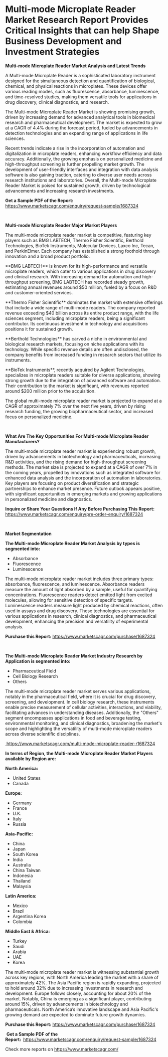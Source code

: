 <p><h1>Multi-mode Microplate Reader Market Research Report Provides Critical Insights that can help Shape Business Development and Investment Strategies</h1></p><p><strong>Multi-mode Microplate Reader Market Analysis and Latest Trends</strong></p>
<p><p>A Multi-mode Microplate Reader is a sophisticated laboratory instrument designed for the simultaneous detection and quantification of biological, chemical, and physical reactions in microplates. These devices offer various reading modes, such as fluorescence, absorbance, luminescence, and time-resolved studies, making them versatile tools for applications in drug discovery, clinical diagnostics, and research.</p><p>The Multi-mode Microplate Reader Market is showing promising growth, driven by increasing demand for advanced analytical tools in biomedical research and pharmaceutical development. The market is expected to grow at a CAGR of 4.4% during the forecast period, fueled by advancements in detection technologies and an expanding range of applications in life sciences.</p><p>Recent trends indicate a rise in the incorporation of automation and digitalization in microplate readers, enhancing workflow efficiency and data accuracy. Additionally, the growing emphasis on personalized medicine and high-throughput screening is further propelling market growth. The development of user-friendly interfaces and integration with data analysis software is also gaining traction, catering to diverse user needs across research institutions and laboratories. Overall, the Multi-mode Microplate Reader Market is poised for sustained growth, driven by technological advancements and increasing research investments.</p></p>
<p><strong>Get a Sample PDF of the Report:&nbsp;</strong> <a href="https://www.marketscagr.com/enquiry/request-sample/1687324?utm_campaign=2770&utm_medium=2&utm_source=Github&utm_content=ia&utm_term=26032025&utm_id=multi-mode-microplate-reader">https://www.marketscagr.com/enquiry/request-sample/1687324</a></p>
<p>&nbsp;</p>
<p><strong>Multi-mode Microplate Reader Major Market Players</strong></p>
<p><p>The multi-mode microplate reader market is competitive, featuring key players such as BMG LABTECH, Thermo Fisher Scientific, Berthold Technologies, BioTek Instruments, Molecular Devices, Laxco Inc, Tecan, and PerkinElmer. Each company has established a strong foothold through innovation and a broad product portfolio.</p><p>**BMG LABTECH** is known for its high-performance and versatile microplate readers, which cater to various applications in drug discovery and clinical research. With increasing demand for automation and high-throughput screening, BMG LABTECH has recorded steady growth, estimating annual revenues around $50 million, fueled by a focus on R&D and customer-oriented services.</p><p>**Thermo Fisher Scientific** dominates the market with extensive offerings that include a wide range of multi-mode readers. The company reported revenue exceeding $40 billion across its entire product range, with the life sciences segment, including microplate readers, being a significant contributor. Its continuous investment in technology and acquisitions positions it for sustained growth.</p><p>**Berthold Technologies** has carved a niche in environmental and biological research markets, focusing on niche applications with its technology. While specific revenue details are often undisclosed, the company benefits from increased funding in research sectors that utilize its instruments.</p><p>**BioTek Instruments**, recently acquired by Agilent Technologies, specializes in microplate readers suitable for diverse applications, showing strong growth due to the integration of advanced software and automation. Their contribution to the market is significant, with revenues reported around $200 million prior to the acquisition.</p><p>The global multi-mode microplate reader market is projected to expand at a CAGR of approximately 7% over the next five years, driven by rising research funding, the growing biopharmaceutical sector, and increased focus on personalized medicine.</p></p>
<p>&nbsp;</p>
<p><strong>What Are The Key Opportunities For Multi-mode Microplate Reader Manufacturers?</strong></p>
<p><p>The multi-mode microplate reader market is experiencing robust growth, driven by advancements in biotechnology and pharmaceuticals, increasing R&D activities, and the rising demand for high-throughput screening methods. The market size is projected to expand at a CAGR of over 7% in the coming years, propelled by innovations such as integrated software for enhanced data analysis and the incorporation of automation in laboratories. Key players are focusing on product diversification and strategic partnerships to enhance market presence. Future outlook appears positive, with significant opportunities in emerging markets and growing applications in personalized medicine and diagnostics.</p></p>
<p><strong>Inquire or Share Your Questions If Any Before Purchasing This Report:</strong> <a href="https://www.marketscagr.com/enquiry/pre-order-enquiry/1687324?utm_campaign=2770&utm_medium=2&utm_source=Github&utm_content=ia&utm_term=26032025&utm_id=multi-mode-microplate-reader">https://www.marketscagr.com/enquiry/pre-order-enquiry/1687324</a></p>
<p>&nbsp;</p>
<p><strong>Market Segmentation</strong></p>
<p><strong>The Multi-mode Microplate Reader Market Analysis by types is segmented into:</strong></p>
<p><ul><li>Absorbance</li><li>Fluorescence</li><li>Luminescence</li></ul></p>
<p><p>The multi-mode microplate reader market includes three primary types: absorbance, fluorescence, and luminescence. Absorbance readers measure the amount of light absorbed by a sample, useful for quantifying concentrations. Fluorescence readers detect emitted light from excited molecules, allowing for sensitive detection of specific targets. Luminescence readers measure light produced by chemical reactions, often used in assays and drug discovery. These technologies are essential for various applications in research, clinical diagnostics, and pharmaceutical development, enhancing the precision and versatility of experimental analysis.</p></p>
<p><strong>Purchase this Report:&nbsp;</strong><a href="https://www.marketscagr.com/purchase/1687324?utm_campaign=2770&utm_medium=2&utm_source=Github&utm_content=ia&utm_term=26032025&utm_id=multi-mode-microplate-reader">https://www.marketscagr.com/purchase/1687324</a></p>
<p>&nbsp;</p>
<p><strong>The Multi-mode Microplate Reader Market Industry Research by Application is segmented into:</strong></p>
<p><ul><li>Pharmaceutical Field</li><li>Cell Biology Research</li><li>Others</li></ul></p>
<p><p>The multi-mode microplate reader market serves various applications, notably in the pharmaceutical field, where it is crucial for drug discovery, screening, and development. In cell biology research, these instruments enable precise measurement of cellular activities, interactions, and viability, facilitating advances in understanding diseases. Additionally, the "Others" segment encompasses applications in food and beverage testing, environmental monitoring, and clinical diagnostics, broadening the market's scope and highlighting the versatility of multi-mode microplate readers across diverse scientific disciplines.</p></p>
<p><a href="https://www.marketscagr.com/multi-mode-microplate-reader-r1687324?utm_campaign=2770&utm_medium=2&utm_source=Github&utm_content=ia&utm_term=26032025&utm_id=multi-mode-microplate-reader">&nbsp;https://www.marketscagr.com/multi-mode-microplate-reader-r1687324</a></p>
<p><strong>In terms of Region, the Multi-mode Microplate Reader Market Players available by Region are:</strong></p>
<p>
    <p> <strong> North America: </strong>
        <ul>
            <li>United States</li>
            <li>Canada</li>
        </ul>
        </p> 
    <p> <strong> Europe: </strong>
        <ul>
            <li>Germany</li>
            <li>France</li>
            <li>U.K.</li>
            <li>Italy</li>
            <li>Russia</li>
        </ul>
        </p> 
    <p> <strong> Asia-Pacific: </strong>
        <ul>
            <li>China</li>
            <li>Japan</li>
            <li>South Korea</li>
            <li>India</li>
            <li>Australia</li>
            <li>China Taiwan</li>
            <li>Indonesia</li>
            <li>Thailand</li>
            <li>Malaysia</li>
        </ul>
        </p> 
    <p> <strong> Latin America: </strong>
        <ul>
            <li>Mexico</li>
            <li>Brazil</li>
            <li>Argentina Korea</li>
            <li>Colombia</li>
        </ul>
        </p> 
    <p> <strong> Middle East & Africa: </strong>
        <ul>
            <li>Turkey</li>
            <li>Saudi</li>
            <li>Arabia</li>
            <li>UAE</li>
            <li>Korea</li>
        </ul>
    </p>
    </p>
<p><p>The multi-mode microplate reader market is witnessing substantial growth across key regions, with North America leading the market with a share of approximately 42%. The Asia Pacific region is rapidly expanding, projected to hold around 32% due to increasing investments in research and development. Europe follows closely, accounting for about 20% of the market. Notably, China is emerging as a significant player, contributing around 15%, driven by advancements in biotechnology and pharmaceuticals. North America’s innovative landscape and Asia Pacific's growing demand are expected to dominate future growth dynamics.</p></p>
<p><strong>Purchase this Report: </strong><a href="https://www.marketscagr.com/purchase/1687324?utm_campaign=2770&utm_medium=2&utm_source=Github&utm_content=ia&utm_term=26032025&utm_id=multi-mode-microplate-reader">https://www.marketscagr.com/purchase/1687324</a></p>
<p>&nbsp;<strong>Get a Sample PDF of the Report:&nbsp;&nbsp;</strong><a href="https://www.marketscagr.com/enquiry/request-sample/1687324?utm_campaign=2770&utm_medium=2&utm_source=Github&utm_content=ia&utm_term=26032025&utm_id=multi-mode-microplate-reader">https://www.marketscagr.com/enquiry/request-sample/1687324</a></p>
<p><strong></strong></p>
<p>Check more reports on <a href="https://www.marketscagr.com/?utm_campaign=2770&utm_medium=2&utm_source=Github&utm_content=ia&utm_term=26032025&utm_id=multi-mode-microplate-reader">https://www.marketscagr.com/</a></p>